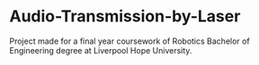 # Audio-Transmission-by-Laser
Project made for a final year coursework of Robotics Bachelor of Engineering degree at Liverpool Hope University.
